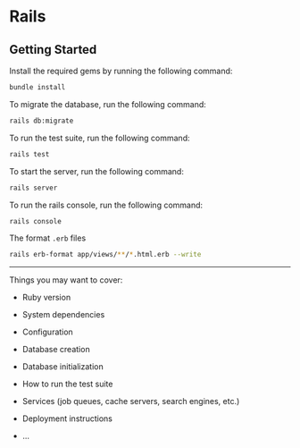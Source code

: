 # Rails

## Getting Started

Install the required gems by running the following command:

```bash
bundle install
```

To migrate the database, run the following command:

```bash
rails db:migrate
```

To run the test suite, run the following command:

```bash
rails test
```

To start the server, run the following command:

```bash
rails server
```

To run the rails console, run the following command:

```bash
rails console
```

The format `.erb` files

```bash
rails erb-format app/views/**/*.html.erb --write 
```

---

Things you may want to cover:

* Ruby version

* System dependencies

* Configuration

* Database creation

* Database initialization

* How to run the test suite

* Services (job queues, cache servers, search engines, etc.)

* Deployment instructions

* ...
